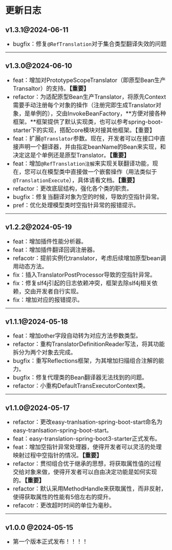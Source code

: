 <style>
    li{
 		 font-size: 18px; /* 设置默认的字体大小 */
	}
</style>
# 更新日志

## v1.3.1@2024-06-11

- bugfix：修复`@RefTranslation`对于集合类型翻译失效的问题

---

## v1.3.0@2024-06-10

- feat：增加对PrototypeScopeTranslator（即原型Bean生产Transaltor）的支持。**【重要】**
- refactor：为适配原型Bean生产Translator，将原先Context需要手动注册每个对象的操作（注册完即生成Translator对象，是单例的），交由InvokeBeanFactory，**方便对接各种框架。**框架提供了默认实现类，也可以参考spring-boot-starter下的实现，搭配core模块对接其他框架。【重要】
- feat：扩展`@Translator`参数。现在，开发者可以在接口中直接声明一个翻译器，并由指定beanName的Bean来实现，和决定这是个单例还是原型Translator。**【重要】**
- feat：增加`@RefTranslation注解`来实现关联翻译功能，现在，您可以在模型类中直接做一个嵌套操作（用法类似于`@TranslationExecute`），具体请看文档。**【重要】**
- refactor：更改底层结构，强化各个类的职责。
- bugfix：修复当翻译对象为空的时候，导致的空指针异常。
- pref：优化处理模型类时空指针异常的报错提示。

---

## v1.2.2@2024-05-19

- feat：增加插件性能分析器。
- feat：增加插件翻译回调注册器。
- refacotr：提前实例化translator，考虑后续增加原型bean调用动态方法。
- fix：插入TranslatorPostProcessor导致的空指针异常。
- fix：修复slf4j引起的日志依赖冲突，框架去除slf4j相关依赖，交由开发者自行实现。
- fix：增加对应的报错提示。

---

## v1.1.1@2024-05-18

- feat：增加other字段自动转为对应方法参数类型。
- refactor：重构TranslatorDefinitionReader写法，将其功能拆分为两个对象去完成。
- bugfix：重写Reflections框架，为其增加扫描组合注解的能力。
- bugfix：修复代理类的Bean翻译器无法找到的问题。
- refactor：小重构DefaultTransExecutorContext类。

---

## v1.1.0@2024-05-17

- refactor：更改easy-tranlsation-spring-boot-start命名为easy-tranlsation-spring-boot-start。
- feat：easy-translation-spring-boot3-starter正式发布。
- feat：增加空指针异常处理器，使得开发者可以灵活的处理映射过程中空指针的情况。**【重要】**
- refactor：贯彻组合优于继承的思想，将获取属性值的过程交给对象来做，使得开发者可以自由决定功能是如何实现的。**【重要】**
- refactor：默认采用MethodHandle来获取属性，而非反射，使得获取属性的性能有5倍左右的提升。
- refacotr：更改超时时间的单位为毫秒。

---

## v1.0.0 @2024-05-15

- 第一个版本正式发布！！！！

